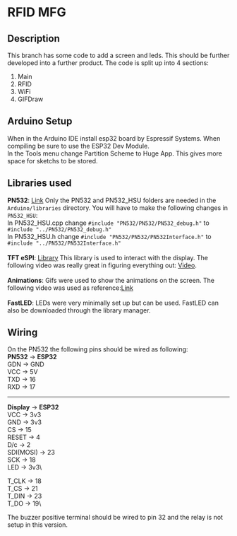 # RFID MFG

## Description
This branch has some code to add a screen and leds. This should be further developed into a further product. 
The code is split up into 4 sections:
1. Main
2. RFID
3. WiFi
4. GIFDraw


## Arduino Setup
When in the Arduino IDE install esp32 board by Espressif Systems. When compiling be sure to use the ESP32 Dev Module.\
In the Tools menu change Partition Scheme to Huge App. This gives more space for sketchs to be stored. 

## Libraries used 
**PN532**: [Link](https://github.com/Seeed-Studio/PN532) Only the PN532 and PN532_HSU folders are needed in the ```Arduino/libraries``` directory. You will have to make the following changes in ```PN532_HSU```:\
In PN532_HSU.cpp change ```#include "PN532/PN532/PN532_debug.h"``` to ```#include "../PN532/PN532_debug.h"``` \
In PN532_HSU.h change ```#include "PN532/PN532/PN532Interface.h"``` to ```#include "../PN532/PN532Interface.h"```
<br></br>
**TFT eSPI**: [Library](https://github.com/Bodmer/TFT_eSPI) This library is used to interact with the display. The following video was really great in figuring everything out: [Video](https://www.youtube.com/watch?v=rq5yPJbX_uk&t=941s). 
<br></br>
**Animations**: Gifs were used to show the animations on the screen. The following video was used as reference:[Link](https://www.youtube.com/watch?v=GrNIfwUNaaw)
<br></br>
**FastLED**: LEDs were very minimally set up but can be used. FastLED can also be downloaded through the library manager. 
## Wiring
On the PN532 the following pins should be wired as following:\
**PN532** -> **ESP32**\
GDN -> GND\
VCC -> 5V\
TXD -> 16\
RXD -> 17
***

**Display** -> **ESP32**\
VCC -> 3v3\
GND -> 3v3\
CS -> 15\
RESET -> 4\
D/c -> 2\
SDI(MOSI) -> 23\
SCK -> 18\
LED -> 3v3\

T_CLK -> 18\
T_CS -> 21\
T_DIN -> 23\
T_DO -> 19\

The buzzer positive terminal should be wired to pin 32 and the relay is not setup in this version.


